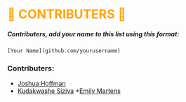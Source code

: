 # <span style="color:orange">🎃 CONTRIBUTERS 🎃</span>

##### Contributers, add your name to this list using this format:
```
[Your Name](github.com/yourusername)
```

### Contributers:
* [Joshua Hoffman](github.com/hoffmanjoshua)
* [Kudakwashe Siziva](github.com/kaysiz)
*[Emily Martens](github.com/ekmartens)
